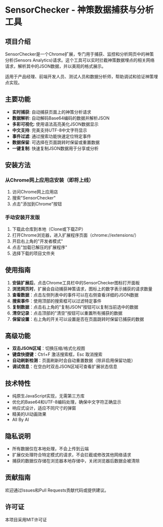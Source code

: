 # SensorChecker - 神策数据捕获与分析工具

## 项目介绍

SensorChecker是一个Chrome扩展，专门用于捕获、监控和分析网页中的神策分析(Sensors Analytics)请求。这个工具可以实时拦截神策数据埋点的相关网络请求，解析其中的JSON数据，并以美观的格式展示。

适用于产品经理、前端开发人员、测试人员和数据分析师，帮助调试和验证神策埋点实现。

## 主要功能

- **实时捕获**: 自动捕获页面上的神策分析请求
- **数据解析**: 自动解码Base64编码的数据并解析JSON
- **多彩可视化**: 使用语法高亮美化JSON数据显示
- **中文支持**: 完美支持UTF-8中文字符显示
- **事件过滤**: 通过搜索功能快速定位特定事件
- **数据保留**: 可选择在页面跳转时保留或重置数据
- **一键复制**: 快速复制JSON数据用于分享或分析

## 安装方法

### 从Chrome网上应用店安装（即将上线）

1. 访问Chrome网上应用店
2. 搜索"SensorChecker"
3. 点击"添加到Chrome"按钮

### 手动安装开发版

1. 下载此仓库到本地（Clone或下载ZIP）
2. 打开Chrome浏览器，进入扩展程序页面（chrome://extensions/）
3. 开启右上角的"开发者模式"
4. 点击"加载已解压的扩展程序"
5. 选择下载的项目文件夹

## 使用指南

1. **安装扩展后**，点击Chrome工具栏中的SensorChecker图标打开面板
2. **浏览网页时**，扩展会自动捕获神策请求，图标上的数字表示捕获的请求数量
3. **查看数据**：点击左侧列表中的事件可以在右侧查看详细的JSON数据
4. **搜索事件**：使用顶部的搜索框可以过滤特定事件
5. **复制数据**：点击右上角的"复制JSON"按钮可以复制当前选中的数据
6. **清空记录**：点击顶部的"清空"按钮可以重置所有捕获的数据
7. **保留设置**：右上角的开关可以设置是否在页面跳转时保留已捕获的数据

## 高级功能

- **双击JSON区域**：切换压缩/格式化视图
- **键盘快捷键**：Ctrl+F 激活搜索框，Esc 取消搜索
- **自动刷新检测**：页面刷新时会自动重置数据（除非启用保留功能）
- **调试信息**：在空白时双击JSON区域可查看扩展状态信息

## 技术特性

- 纯原生JavaScript实现，无需第三方库
- 优化的Base64和UTF-8编码处理，确保中文字符正确显示
- 响应式设计，适应不同尺寸的弹窗
- 精美的UI动画效果
- All By AI

## 隐私说明

- 所有数据仅在本地处理，不会上传到云端
- 扩展仅处理符合特定模式的请求，不会拦截或修改其他网络请求
- 捕获的数据仅存储在浏览器本地存储中，关闭浏览器后数据会被清除

## 贡献指南

欢迎通过Issues和Pull Requests贡献代码或提供建议。

## 许可证

本项目采用MIT许可证
